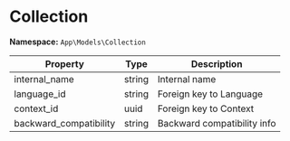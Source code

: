# Collection

**Namespace:** `App\Models\Collection`

| Property               | Type   | Description                 |
| ---------------------- | ------ | --------------------------- |
| internal_name          | string | Internal name               |
| language_id            | string | Foreign key to Language     |
| context_id             | uuid   | Foreign key to Context      |
| backward_compatibility | string | Backward compatibility info |
